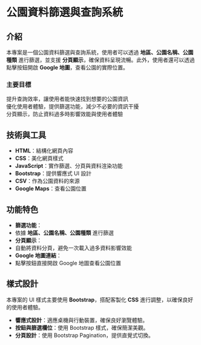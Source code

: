 # 公園資料篩選與查詢系統

## 介紹
本專案是一個公園資料篩選與查詢系統，使用者可以透過 **地區、公園名稱、公園種類** 進行篩選，並支援 **分頁顯示**，確保資料呈現流暢。此外，使用者還可以透過點擊按鈕開啟 **Google 地圖**，查看公園的實際位置。

### 主要目標
提升查詢效率，讓使用者能快速找到想要的公園資訊  
優化使用者體驗，提供篩選功能，減少不必要的資訊干擾  
分頁顯示，防止資料過多時影響效能與使用者體驗  

## 技術與工具
- **HTML**：結構化網頁內容
- **CSS**：美化網頁樣式
- **JavaScript**：實作篩選、分頁與資料渲染功能
- **Bootstrap**：提供響應式 UI 設計
- **CSV**：作為公園資料的來源
- **Google Maps**：查看公園位置

## 功能特色
-  **篩選功能**：
  - 依據 **地區、公園名稱、公園種類** 進行篩選
-  **分頁顯示**：
  - 自動將資料分頁，避免一次載入過多資料影響效能
-  **Google 地圖連結**：
  - 點擊按鈕直接開啟 Google 地圖查看公園位置

## 樣式設計
本專案的 UI 樣式主要使用 **Bootstrap**，搭配客製化 **CSS** 進行調整，以確保良好的使用者體驗。
- **響應式設計**：適應桌機與行動裝置，確保良好瀏覽體驗。
- **按鈕與篩選欄位**：使用 Bootstrap 樣式，確保簡潔美觀。
- **分頁設計**：使用 Bootstrap Pagination，提供直覺式切換。
